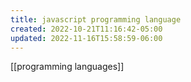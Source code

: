 ```yaml
---
title: javascript programming language
created: 2022-10-21T11:16:42-05:00
updated: 2022-11-16T15:58:59-06:00
---
```


[[programming languages]]